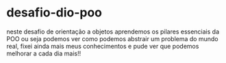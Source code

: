 # desafio-dio-poo
neste desafio de orientação a objetos aprendemos os pilares essenciais da POO ou seja podemos ver como podemos abstrair um problema do mundo real, fixei ainda mais meus conhecimentos e pude ver que podemos melhorar a cada dia mais!!
